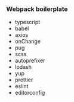### Webpack boilerplate

- typescript
- babel
- axios
- onChange
- pug
- scss
- autoprefixer
- lodash
- yup
- prettier
- eslint
- editorconfig

  
